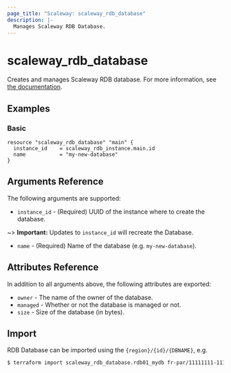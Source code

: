 ```yaml
---
page_title: "Scaleway: scaleway_rdb_database"
description: |-
  Manages Scaleway RDB Database.
---
```


# scaleway_rdb_database

Creates and manages Scaleway RDB database.
For more information, see [the documentation](https://developers.scaleway.com/en/products/rdb/api).

## Examples

### Basic

```hcl
resource "scaleway_rdb_database" "main" {
  instance_id    = scaleway_rdb_instance.main.id
  name           = "my-new-database"
}
```

## Arguments Reference

The following arguments are supported:

- `instance_id` - (Required) UUID of the instance where to create the database.

~> **Important:** Updates to `instance_id` will recreate the Database.

- `name` - (Required) Name of the database (e.g. `my-new-database`).

## Attributes Reference

In addition to all arguments above, the following attributes are exported:

- `owner` - The name of the owner of the database.
- `managed` - Whether or not the database is managed or not.
- `size` - Size of the database (in bytes).

## Import

RDB Database can be imported using the `{region}/{id}/{DBNAME}`, e.g.

```bash
$ terraform import scaleway_rdb_database.rdb01_mydb fr-par/11111111-1111-1111-1111-111111111111/mydb
```
